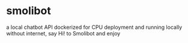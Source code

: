 # smolibot
a local chatbot API dockerized for CPU deployment and running locally without internet,
say Hi! to Smolibot and enjoy
